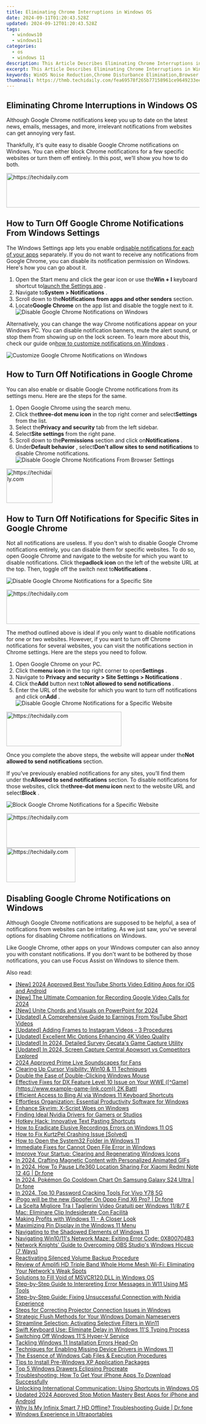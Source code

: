 ```yaml
---
title: Eliminating Chrome Interruptions in Windows OS
date: 2024-09-11T01:20:43.528Z
updated: 2024-09-12T01:20:43.528Z
tags:
  - windows10
  - windows11
categories:
  - os
  - windows 11
description: This Article Describes Eliminating Chrome Interruptions in Windows OS
excerpt: This Article Describes Eliminating Chrome Interruptions in Windows OS
keywords: WinOS Noise Reduction,Chrome Disturbance Elimination,Browser Irritation Removal,OS Interface Cleanliness,Chrome Peace in Windows,Uninterrupted PC Usage,Silent Browsing Experience
thumbnail: https://thmb.techidaily.com/fea69578f265b77158961ce9649233eee0ace50ab1ad8d0ca655a5decd1786bf.jpg
---
```


## Eliminating Chrome Interruptions in Windows OS

 Although Google Chrome notifications keep you up to date on the latest news, emails, messages, and more, irrelevant notifications from websites can get annoying very fast.

 Thankfully, it's quite easy to disable Google Chrome notifications on Windows. You can either block Chrome notifications for a few specific websites or turn them off entirely. In this post, we’ll show you how to do both.





<!-- affiliate ads begin -->
<a href="https://appsumo.8odi.net/c/5597632/2123735/7443" target="_top" id="2123735">
  <img src="//a.impactradius-go.com/display-ad/7443-2123735" border="0" alt="https://techidaily.com" width="600" height="90"/>
</a>
<img height="0" width="0" src="https://appsumo.8odi.net/i/5597632/2123735/7443" style="position:absolute;visibility:hidden;" border="0" />
<!-- affiliate ads end -->




## How to Turn Off Google Chrome Notifications From Windows Settings

 The Windows Settings app lets you enable or[disable notifications for each of your apps](https://www.makeuseof.com/tag/selectively-disable-app-notifications-windows-10/) separately. If you do not want to receive any notifications from Google Chrome, you can disable its notification permission on Windows. Here's how you can go about it.

1. Open the Start menu and click the gear icon or use the**Win + I** keyboard shortcut to[launch the Settings app](https://www.makeuseof.com/windows-ways-to-open-system-settings/) .
2. Navigate to**System > Notifications** .
3. Scroll down to the**Notifications from apps and other senders** section.
4. Locate**Google Chrome** on the app list and disable the toggle next to it.  
![Disable Google Chrome Notifications on Windows](https://static1.makeuseofimages.com/wordpress/wp-content/uploads/2022/11/Disable-Google-Chrome-Notifications-on-Windows.jpg)

 Alternatively, you can change the way Chrome notifications appear on your Windows PC. You can disable notification banners, mute the alert sound, or stop them from showing up on the lock screen. To learn more about this, check our guide on[how to customize notifications on Windows](https://www.makeuseof.com/windows-11-customize-notifications/) .

![Customize Google Chrome Notifications on Windows](https://static1.makeuseofimages.com/wordpress/wp-content/uploads/2022/11/Customize-Google-Chrome-Notifications-on-Windows.jpg)

## How to Turn Off Notifications in Google Chrome

 You can also enable or disable Google Chrome notifications from its settings menu. Here are the steps for the same.

1. Open Google Chrome using the search menu.
2. Click the**three-dot menu icon** in the top right corner and select**Settings** from the list.
3. Select the**Privacy and security** tab from the left sidebar.
4. Select**Site settings** from the right pane.
5. Scroll down to the**Permissions** section and click on**Notifications** .
6. Under**Default behavior** , select**Don’t allow sites to send notifications** to disable Chrome notifications.  
![Disable Google Chrome Notifications From Browser Settings](https://static1.makeuseofimages.com/wordpress/wp-content/uploads/2022/11/Disable-Google-Chrome-Notifications-From-Browser-Settings.jpg)





<!-- affiliate ads begin -->
<a href="https://aligracehair.sjv.io/c/5597632/2115938/19272" target="_top" id="2115938">
  <img src="//a.impactradius-go.com/display-ad/19272-2115938" border="0" alt="https://techidaily.com" width="120" height="90"/>
</a>
<img height="0" width="0" src="https://aligracehair.sjv.io/i/5597632/2115938/19272" style="position:absolute;visibility:hidden;" border="0" />
<!-- affiliate ads end -->




## How to Turn Off Notifications for Specific Sites in Google Chrome

 Not all notifications are useless. If you don't wish to disable Google Chrome notifications entirely, you can disable them for specific websites. To do so, open Google Chrome and navigate to the website for which you want to disable notifications. Click the**padlock icon** on the left of the website URL at the top. Then, toggle off the switch next to**Notifications** .

![Disable Google Chrome Notifications for a Specific Site](https://static1.makeuseofimages.com/wordpress/wp-content/uploads/2022/11/Disable-Google-Chrome-Notifications-for-a-Specific-Site.jpg)





<!-- affiliate ads begin -->
<a href="https://unicoeye.pxf.io/c/5597632/2134221/18498" target="_top" id="2134221">
  <img src="//a.impactradius-go.com/display-ad/18498-2134221" border="0" alt="https://techidaily.com" width="728" height="90"/>
</a>
<img height="0" width="0" src="https://unicoeye.pxf.io/i/5597632/2134221/18498" style="position:absolute;visibility:hidden;" border="0" />
<!-- affiliate ads end -->




 The method outlined above is ideal if you only want to disable notifications for one or two websites. However, if you want to turn off Chrome notifications for several websites, you can visit the notifications section in Chrome settings. Here are the steps you need to follow.

1. Open Google Chrome on your PC.
2. Click the**menu icon** in the top right corner to open**Settings** .
3. Navigate to **Privacy and security > Site Settings > Notifications** .
4. Click the**Add** button next to**Not allowed to send notifications** .
5. Enter the URL of the website for which you want to turn off notifications and click on**Add** .  
![Disable Google Chrome Notifications for a Specific Website](https://static1.makeuseofimages.com/wordpress/wp-content/uploads/2022/11/Disable-Google-Chrome-Notifications-for-a-Specific-Website.jpg)





<!-- affiliate ads begin -->
<a href="https://aligracehair.sjv.io/c/5597632/2135400/19272" target="_top" id="2135400">
  <img src="//a.impactradius-go.com/display-ad/19272-2135400" border="0" alt="https://techidaily.com" width="300" height="90"/>
</a>
<img height="0" width="0" src="https://aligracehair.sjv.io/i/5597632/2135400/19272" style="position:absolute;visibility:hidden;" border="0" />
<!-- affiliate ads end -->




 Once you complete the above steps, the website will appear under the**Not allowed to send notifications** section.

 If you've previously enabled notifications for any sites, you’ll find them under the**Allowed to send notifications** section. To disable notifications for those websites, click the**three-dot menu icon** next to the website URL and select**Block** .

![Block Google Chrome Notifications for a Specific Website](https://static1.makeuseofimages.com/wordpress/wp-content/uploads/2022/11/Block-Google-Chrome-Notifications-for-a-Specific-Website.jpg)





<!-- affiliate ads begin -->
<a href="https://unicoeye.pxf.io/c/5597632/2134490/18498" target="_top" id="2134490">
  <img src="//a.impactradius-go.com/display-ad/18498-2134490" border="0" alt="https://techidaily.com" width="728" height="90"/>
</a>
<img height="0" width="0" src="https://unicoeye.pxf.io/i/5597632/2134490/18498" style="position:absolute;visibility:hidden;" border="0" />
<!-- affiliate ads end -->








<!-- affiliate ads begin -->
<a href="https://aligracehair.sjv.io/c/5597632/2115943/19272" target="_top" id="2115943">
  <img src="//a.impactradius-go.com/display-ad/19272-2115943" border="0" alt="https://techidaily.com" width="180" height="90"/>
</a>
<img height="0" width="0" src="https://aligracehair.sjv.io/i/5597632/2115943/19272" style="position:absolute;visibility:hidden;" border="0" />
<!-- affiliate ads end -->




## Disabling Google Chrome Notifications on Windows

 Although Google Chrome notifications are supposed to be helpful, a sea of notifications from websites can be irritating. As we just saw, you've several options for disabling Chrome notifications on Windows.

 Like Google Chrome, other apps on your Windows computer can also annoy you with constant notifications. If you don't want to be bothered by those notifications, you can use Focus Assist on Windows to silence them.


<ins class="adsbygoogle"
     style="display:block"
     data-ad-format="autorelaxed"
     data-ad-client="ca-pub-7571918770474297"
     data-ad-slot="1223367746"></ins>



<ins class="adsbygoogle"
     style="display:block"
     data-ad-client="ca-pub-7571918770474297"
     data-ad-slot="8358498916"
     data-ad-format="auto"
     data-full-width-responsive="true"></ins>

<span class="atpl-alsoreadstyle">Also read:</span>
<div><ul>
<li><a href="https://youtube-data.techidaily.com/024-approved-best-youtube-shorts-video-editing-apps-for-ios-and-android/"><u>[New] 2024 Approved Best YouTube Shorts Video Editing Apps for iOS and Android</u></a></li>
<li><a href="https://screen-recording.techidaily.com/new-the-ultimate-companion-for-recording-google-video-calls-for-2024/"><u>[New] The Ultimate Companion for Recording Google Video Calls for 2024</u></a></li>
<li><a href="https://article-helps.techidaily.com/new-unite-chords-and-visuals-on-powerpoint-for-2024/"><u>[New] Unite Chords and Visuals on PowerPoint for 2024</u></a></li>
<li><a href="https://youtube-web.techidaily.com/ed-a-comprehensive-guide-to-earnings-from-youtube-short-videos/"><u>[Updated] A Comprehensive Guide to Earnings From YouTube Short Videos</u></a></li>
<li><a href="https://instagram-video-files.techidaily.com/updated-adding-frames-to-instagram-videos-3-procedures/"><u>[Updated] Adding Frames to Instagram Videos - 3 Procedures</u></a></li>
<li><a href="https://some-knowledge.techidaily.com/updated-excellent-mic-options-enhancing-4k-video-quality/"><u>[Updated] Excellent Mic Options Enhancing 4K Video Quality</u></a></li>
<li><a href="https://remote-screen-capture.techidaily.com/updated-in-2024-detailed-survey-gecatas-game-capture-utility/"><u>[Updated] In 2024, Detailed Survey Gecata's Game Capture Utility</u></a></li>
<li><a href="https://screen-capture.techidaily.com/updated-in-2024-screen-capture-central-apowsort-vs-competitors-explored/"><u>[Updated] In 2024, Screen Capture Central Apowsort vs Competitors Explored</u></a></li>
<li><a href="https://extra-guidance.techidaily.com/2024-approved-prime-live-soundscapes-for-fans/"><u>2024 Approved Prime Live Soundscapes for Fans</u></a></li>
<li><a href="https://win11-tips.techidaily.com/clearing-up-cursor-visibility-win10-and-11-techniques/"><u>Clearing Up Cursor Visibility: Win10 & 11 Techniques</u></a></li>
<li><a href="https://win11-tips.techidaily.com/double-the-ease-of-double-clicking-windows-mouse/"><u>Double the Ease of Double-Clicking Windows Mouse</u></a></li>
<li><a href="https://win-howtos.techidaily.com/effective-fixes-for-dx-feature-level-10-issue-on-your-wwe-gamehttpswwwexample-game-linkcom-2k-battl/"><u>Effective Fixes for DX Feature Level 10 Issue on Your WWE ([^Game](https://www.example-game-link.com)) 2K Battl</u></a></li>
<li><a href="https://win11-tips.techidaily.com/efficient-access-to-bing-ai-via-windows-11-keyboard-shortcuts/"><u>Efficient Access to Bing AI via Windows 11 Keyboard Shortcuts</u></a></li>
<li><a href="https://win11-tips.techidaily.com/effortless-organization-essential-productivity-software-for-windows/"><u>Effortless Organization: Essential Productivity Software for Windows</u></a></li>
<li><a href="https://win11-tips.techidaily.com/enhance-skyrim-x-script-woes-on-windows/"><u>Enhance Skyrim: X-Script Woes on Windows</u></a></li>
<li><a href="https://win11-tips.techidaily.com/finding-ideal-nvidia-drivers-for-gamers-or-studios/"><u>Finding Ideal Nvidia Drivers for Gamers or Studios</u></a></li>
<li><a href="https://win11-tips.techidaily.com/hotkey-hack-innovative-text-pasting-shortcuts/"><u>Hotkey Hack: Innovative Text Pasting Shortcuts</u></a></li>
<li><a href="https://win11-tips.techidaily.com/how-to-eradicate-elusive-recordings-errors-on-windows-11-os/"><u>How to Eradicate Elusive Recordings Errors on Windows 11 OS</u></a></li>
<li><a href="https://program-issues.techidaily.com/how-to-fix-kurtzpel-crashing-issue-solved/"><u>How to Fix KurtzPel Crashing Issue [Solved]</u></a></li>
<li><a href="https://win11-tips.techidaily.com/how-to-open-the-system32-folder-in-windows-11/"><u>How to Open the System32 Folder in Windows 11</u></a></li>
<li><a href="https://win11-tips.techidaily.com/immediate-fixes-for-cannot-open-file-error-in-windows/"><u>Immediate Fixes for Cannot Open File Error in Windows</u></a></li>
<li><a href="https://win11-tips.techidaily.com/improve-your-startup-clearing-and-regenerating-windows-icons/"><u>Improve Your Startup: Clearing and Regenerating Windows Icons</u></a></li>
<li><a href="https://fox-friendly.techidaily.com/in-2024-crafting-magnetic-content-with-personalized-animated-gifs/"><u>In 2024, Crafting Magnetic Content with Personalized Animated GIFs</u></a></li>
<li><a href="https://location-social.techidaily.com/in-2024-how-to-pause-life360-location-sharing-for-xiaomi-redmi-note-12-4g-drfone-by-drfone-virtual-android/"><u>In 2024, How To Pause Life360 Location Sharing For Xiaomi Redmi Note 12 4G | Dr.fone</u></a></li>
<li><a href="https://change-location.techidaily.com/in-2024-pokemon-go-cooldown-chart-on-samsung-galaxy-s24-ultra-drfone-by-drfone-virtual-android/"><u>In 2024, Pokémon Go Cooldown Chart On Samsung Galaxy S24 Ultra | Dr.fone</u></a></li>
<li><a href="https://android-unlock.techidaily.com/in-2024-top-10-password-cracking-tools-for-vivo-y78-5g-by-drfone-android/"><u>In 2024, Top 10 Password Cracking Tools For Vivo Y78 5G</u></a></li>
<li><a href="https://android-pokemon-go.techidaily.com/ipogo-will-be-the-new-ispoofer-on-oppo-find-x6-pro-drfone-by-drfone-virtual-android/"><u>iPogo will be the new iSpoofer On Oppo Find X6 Pro? | Dr.fone</u></a></li>
<li><a href="https://techtrends.techidaily.com/la-scelta-migliore-tra-i-taglierini-video-gratuiti-per-windows-1187-e-mac-eliminare-clip-indesiderate-con-facilita/"><u>La Scelta Migliore Tra I Taglierini Video Gratuiti per Windows 11/8/7 E Mac: Eliminare Clip Indesiderate Con Facilità</u></a></li>
<li><a href="https://win11-tips.techidaily.com/making-profits-with-windows-11-a-closer-look/"><u>Making Profits with Windows 11 - A Closer Look</u></a></li>
<li><a href="https://win11-tips.techidaily.com/maximizing-pin-display-in-the-windows-11-menu/"><u>Maximizing Pin Display in the Windows 11 Menu</u></a></li>
<li><a href="https://win11-tips.techidaily.com/navigating-to-the-shadowed-elements-of-windows-11/"><u>Navigating to the Shadowed Elements of Windows 11</u></a></li>
<li><a href="https://win11-tips.techidaily.com/navigating-win1011s-network-maze-exiting-error-code-0x800704b3/"><u>Navigating Win10/11's Network Maze: Exiting Error Code: 0X800704B3</u></a></li>
<li><a href="https://win11-tips.techidaily.com/network-knights-guide-to-overcoming-obs-studios-windows-hiccup-7-ways/"><u>Network Knights' Guide to Overcoming OBS Studio's Windows Hiccup (7 Ways)</u></a></li>
<li><a href="https://win11-tips.techidaily.com/reactivating-silenced-volume-backup-procedure/"><u>Reactivating Silenced Volume Backup Procedure</u></a></li>
<li><a href="https://buynow-tips.techidaily.com/review-of-amplifi-hd-triple-band-whole-home-mesh-wi-fi-eliminating-your-networks-weak-spots/"><u>Review of Amplifi HD Triple Band Whole Home Mesh Wi-Fi: Eliminating Your Network's Weak Spots</u></a></li>
<li><a href="https://win11-tips.techidaily.com/solutions-to-fill-void-of-msvcr120dll-in-windows-os/"><u>Solutions to Fill Void of MSVCR120.DLL in Windows OS</u></a></li>
<li><a href="https://win11-tips.techidaily.com/step-by-step-guide-to-interpreting-error-messages-in-w11-using-ms-tools/"><u>Step-by-Step Guide to Interpreting Error Messages in W11 Using MS Tools</u></a></li>
<li><a href="https://win11-tips.techidaily.com/step-by-step-guide-fixing-unsuccessful-connection-with-nvidia-experience/"><u>Step-by-Step Guide: Fixing Unsuccessful Connection with Nvidia Experience</u></a></li>
<li><a href="https://win11-tips.techidaily.com/steps-for-correcting-projector-connection-issues-in-windows/"><u>Steps for Correcting Projector Connection Issues in Windows</u></a></li>
<li><a href="https://win11-tips.techidaily.com/strategic-flush-methods-for-your-windows-domain-nameservers/"><u>Strategic Flush Methods for Your Windows Domain Nameservers</u></a></li>
<li><a href="https://win11-tips.techidaily.com/streamline-selection-activating-selective-filters-in-win11/"><u>Streamline Selection: Activating Selective Filters in Win11</u></a></li>
<li><a href="https://win11-tips.techidaily.com/swift-keyboard-use-eliminate-delay-in-windows-11s-typing-process/"><u>Swift Keyboard Use: Eliminate Delay in Windows 11'S Typing Process</u></a></li>
<li><a href="https://win11-tips.techidaily.com/switching-off-windows-11s-hyper-v-service/"><u>Switching Off Windows 11'S Hyper-V Service</u></a></li>
<li><a href="https://win11-tips.techidaily.com/tackling-windows-11-installation-errors-head-on/"><u>Tackling Windows 11 Installation Errors Head-On</u></a></li>
<li><a href="https://win11-tips.techidaily.com/techniques-for-enabling-missing-device-drivers-in-windows-11/"><u>Techniques for Enabling Missing Device Drivers in Windows 11</u></a></li>
<li><a href="https://win11-tips.techidaily.com/the-essence-of-windows-cab-files-and-execution-procedures/"><u>The Essence of Windows Cab Files & Execution Procedures</u></a></li>
<li><a href="https://win11-tips.techidaily.com/tips-to-install-pre-windows-xp-application-packages/"><u>Tips to Install Pre-Windows XP Application Packages</u></a></li>
<li><a href="https://win11-tips.techidaily.com/top-5-windows-drawers-eclipsing-procreate/"><u>Top 5 Windows Drawers Eclipsing Procreate</u></a></li>
<li><a href="https://fox-that.techidaily.com/troubleshooting-how-to-get-your-iphone-apps-to-download-successfully/"><u>Troubleshooting: How To Get Your iPhone Apps To Download Successfully</u></a></li>
<li><a href="https://win11-tips.techidaily.com/unlocking-international-communication-using-shortcuts-in-windows-os/"><u>Unlocking International Communication: Using Shortcuts in Windows OS</u></a></li>
<li><a href="https://video-content-creator.techidaily.com/updated-2024-approved-stop-motion-mastery-best-apps-for-iphone-and-android/"><u>Updated 2024 Approved Stop Motion Mastery Best Apps for iPhone and Android</u></a></li>
<li><a href="https://howto.techidaily.com/why-is-my-infinix-smart-7-hd-offline-troubleshooting-guide-drfone-by-drfone-fix-android-problems-fix-android-problems/"><u>Why Is My Infinix Smart 7 HD Offline? Troubleshooting Guide | Dr.fone</u></a></li>
<li><a href="https://win11-tips.techidaily.com/windows-experience-in-ultraportables/"><u>Windows Experience in Ultraportables</u></a></li>
</ul></div>
